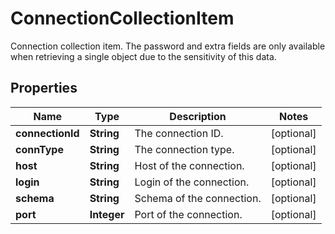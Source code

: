 

# ConnectionCollectionItem

Connection collection item. The password and extra fields are only available when retrieving a single object due to the sensitivity of this data. 

## Properties

Name | Type | Description | Notes
------------ | ------------- | ------------- | -------------
**connectionId** | **String** | The connection ID. |  [optional]
**connType** | **String** | The connection type. |  [optional]
**host** | **String** | Host of the connection. |  [optional]
**login** | **String** | Login of the connection. |  [optional]
**schema** | **String** | Schema of the connection. |  [optional]
**port** | **Integer** | Port of the connection. |  [optional]



